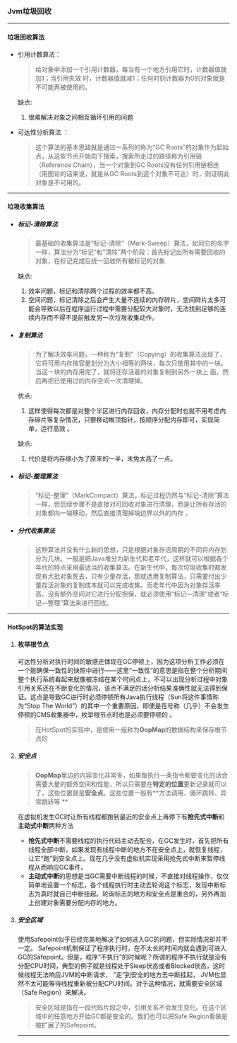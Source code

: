 ### Jvm垃圾回收

---

#### 垃圾回收算法

- 引用计数算法：

  > 给对象中添加一个引用计数器，每当有一个地方引用它时，计数器值就加1；当引用失效
  > 时，计数器值就减1；任何时刻计数器为0的对象就是不可能再被使用的。 

  缺点:

  1. 很难解决对象之间相互循环引用的问题

- 可达性分析算法 ：

  > 这个算法的基本思路就是通过一系列的称为“GC Roots”的对象作为起始点，从这些节点开始向下搜索，搜索所走过的路径称为引用链（Reference Chain），当一个对象到GC Roots没有任何引用链相连（用图论的话来说，就是从GC Roots到这个对象不可达）时，则证明此对象是不可用的。 

---

#### 垃圾收集算法

- ##### 标记-清除算法 

  > 最基础的收集算法是“标记-清除”（Mark-Sweep）算法，如同它的名字一样，算法分为“标记”和“清除”两个阶段：首先标记出所有需要回收的对象，在标记完成后统一回收所有被标记的对象 

  缺点:

  1. 效率问题，标记和清除两个过程的效率都不高。
  2. 空间问题，标记清除之后会产生大量不连续的内存碎片，空间碎片太多可能会导致以后在程序运行过程中需要分配较大对象时，无法找到足够的连续内存而不得不提前触发另一次垃圾收集动作。

- ##### 复制算法 

  > 为了解决效率问题，一种称为“复制”（Copying）的收集算法出现了，它将可用内存按容量划分为大小相等的两块，每次只使用其中的一块。当这一块的内存用完了，就将还存活着的对象复制到另外一块上
  > 面，然后再把已使用过的内存空间一次清理掉。 

  优点:

  1. 这样使得每次都是对整个半区进行内存回收，内存分配时也就不用考虑内存碎片等复杂情况，只要移动堆顶指针，按顺序分配内存即可，实现简单，运行高效 。

  缺点:

  1. 代价是将内存缩小为了原来的一半，未免太高了一点。

- ##### 标记-整理算法 

  > “标记-整理”（MarkCompact）算法，标记过程仍然与“标记-清除”算法一样，但后续步骤不是直接对可回收对象进行清理，而是让所有存活的对象都向一端移动，然后直接清理掉端边界以外的内存 。

- ##### 分代收集算法 

  > 这种算法并没有什么新的思想，只是根据对象存活周期的不同将内存划分为几块。一般是把Java堆分为新生代和老年代，这样就可以根据各个年代的特点采用最适当的收集算法。在新生代中，每次垃圾收集时都发现有大批对象死去，只有少量存活，那就选用复制算法，只需要付出少量存活对象的复制成本就可以完成收集。而老年代中因为对象存活率高、没有额外空间对它进行分配担保，就必须使用“标记—清理”或者“标记—整理”算法来进行回收。 

---

#### HotSpot的算法实现 

1. #### 枚举根节点 

   ​		可达性分析对执行时间的敏感还体现在GC停顿上，因为这项分析工作必须在一个能确保一致性的快照中进行——这里“一致性”的意思是指在整个分析期间整个执行系统看起来就像被冻结在某个时间点上，不可以出现分析过程中对象引用关系还在不断变化的情况，该点不满足的话分析结果准确性就无法得到保证。这点是导致GC进行时必须停顿所有Java执行线程（Sun将这件事情称为“Stop The World”）的其中一个重要原因，即使是在号称（几乎）不会发生停顿的CMS收集器中，枚举根节点时也是必须要停顿的 。

   > 在HotSpot的实现中，是使用一组称为**OopMap**的数据结构来保存根节点的

2. ##### 安全点 

   > **OopMap**里边的内容变化非常多，如果每执行一条指令都要变化的话会需要大量的额外空间和性能，所以只需要在**特定的位置**更新记录就可以了，这些位置就是**安全点**。这些位置一般有**方法调用、循环跳转、异常跳转等 **

   在虚拟机发生GC时让所有线程都跑到最近的安全点上再停下有**抢先式中断**和**主动式中断**两种方法

   - **抢先式中断**不需要线程的执行代码主动去配合，在GC发生时，首先把所有线程全部中断，如果发现有线程中断的地方不在安全点上，就恢复线程，让它“跑”到安全点上。现在几乎没有虚拟机实现采用抢先式中断来暂停线程从而响应GC事件。 
   - **主动式中断**的思想是当GC需要中断线程的时候，不直接对线程操作，仅仅简单地设置一个标志，各个线程执行时主动去轮询这个标志，发现中断标志为真时就自己中断挂起。轮询标志的地方和安全点是重合的，另外再加上创建对象需要分配内存的地方。 

3. ##### 安全区域 

   ​		使用Safepoint似乎已经完美地解决了如何进入GC的问题，但实际情况却并不一定。 Safepoint机制保证了程序执行时，在不太长的时间内就会遇到可进入GC的Safepoint。但是，程序“不执行”的时候呢？所谓的程序不执行就是没有分配CPU时间，典型的例子就是线程处于Sleep状态或者Blocked状态，这时候线程无法响应JVM的中断请求， “走”到安全的地方去中断挂起， JVM也显然不太可能等待线程重新被分配CPU时间。对于这种情况，就需要安全区域（Safe Region）来解决。 

   > 安全区域是指在一段代码片段之中，引用关系不会发生变化。在这个区域中的任意地方开始GC都是安全的。我们也可以把Safe Region看做是被扩展了的Safepoint。 

   ---

   